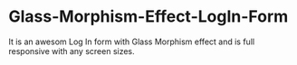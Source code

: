 # Glass-Morphism-Effect-LogIn-Form
 
It is an awesom Log In form with Glass Morphism effect and is full responsive with any screen sizes.
